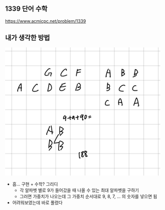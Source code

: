 ## 1339 단어 수학

<https://www.acmicpc.net/problem/1339>

## 내가 생각한 방법

![이미지](./img.png)

- 흠... 구현 + 수학? 그리디
  - 각 알파벳 별로 9가 들어갔을 때 나올 수 있는 최대 알파벳을 구하기
  - 그러면 가중치가 나오는데 그 가중치 순서대로 9, 8, 7, ... 의 숫자를 넣으면 됨
- 어려워보였는데 바로 풀렸다
